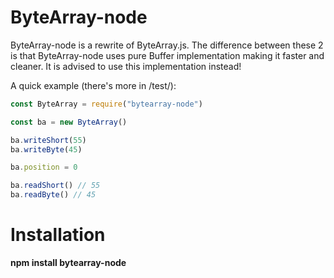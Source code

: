 # ByteArray-node

ByteArray-node is a rewrite of ByteArray.js. The difference between these 2 is that ByteArray-node uses pure Buffer implementation making it faster and cleaner. It is advised to use this implementation instead!

A quick example (there's more in /test/):

```javascript
const ByteArray = require("bytearray-node")

const ba = new ByteArray()

ba.writeShort(55)
ba.writeByte(45)

ba.position = 0

ba.readShort() // 55
ba.readByte() // 45
```

# Installation

**npm install bytearray-node**